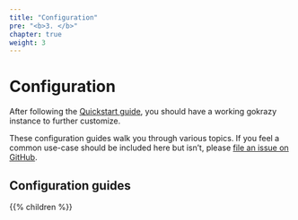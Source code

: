```yaml
---
title: "Configuration"
pre: "<b>3. </b>"
chapter: true
weight: 3
---
```


# Configuration

After following the [Quickstart guide](/quickstart/), you should have a working
gokrazy instance to further customize.

These configuration guides walk you through various topics. If you feel a common use-case
should be included here but isn’t, please [file an issue on
GitHub](https://github.com/gokrazy/gokrazy/issues).

## Configuration guides

{{% children %}}
